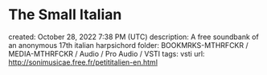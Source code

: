 # The Small Italian

created: October 28, 2022 7:38 PM (UTC)
description: A free soundbank of an anonymous 17th italian harpsichord
folder: BOOKMRKS-MTHRFCKR / MEDIA-MTHRFCKR / Audio / Pro Audio / VSTI
tags: vsti
url: http://sonimusicae.free.fr/petititalien-en.html